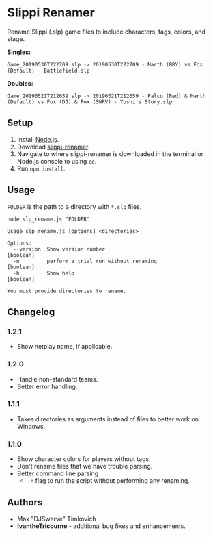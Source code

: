 # Slippi Renamer

Rename Slippi (.slp) game files to include characters, tags, colors, and stage.

**Singles:**
```
Game_20190530T222709.slp -> 20190530T222709 - Marth (BRY) vs Fox (Default) - Battlefield.slp
```

**Doubles:**
```
Game_20190521T212659.slp -> 20190521T212659 - Falco (Red) & Marth (Default) vs Fox (DJ) & Fox (SWRV) - Yoshi's Story.slp
```

## Setup

1. Install [Node.js][node].
2. Download [slippi-renamer][download].
3. Navigate to where slippi-renamer is downloaded in the terminal or Node.js console to using `cd`.
4. Run `npm install`.

## Usage

`FOLDER` is the path to a directory with `*.slp` files. 

```
node slp_rename.js "FOLDER"
```

```
Usage slp_rename.js [options] <directories>

Options:
  --version  Show version number                                       [boolean]
  -n         perform a trial run without renaming                      [boolean]
  -h         Show help                                                 [boolean]

You must provide directories to rename.
```

## Changelog

### 1.2.1
- Show netplay name, if applicable.

### 1.2.0
- Handle non-standard teams.
- Better error handling.

### 1.1.1
- Takes directories as arguments instead of files to better work on Windows.

### 1.1.0
- Show character colors for players without tags.
- Don't rename files that we have trouble parsing.
- Better command line parsing
  - `-n` flag to run the script without performing any renaming.

## Authors

* Max "DJSwerve" Timkovich
* **IvantheTricourne** - additional bug fixes and enhancements.

[node]: https://nodejs.org/en/download/
[download]: https://github.com/mtimkovich/slippi-renamer/archive/master.zip
